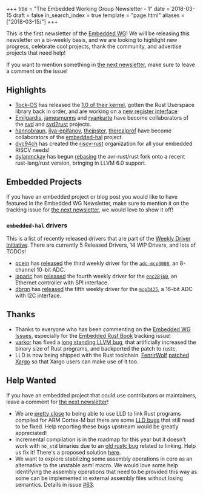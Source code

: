 +++
title = "The Embedded Working Group Newsletter - 1"
date = 2018-03-15
draft = false
in_search_index = true
template = "page.html"
aliases = ["2018-03-15/"]
+++

This is the first newsletter of the [Embedded WG]! We will be releasing this newsletter on a bi-weekly basis, and we are looking to highlight new progress, celebrate cool projects, thank the community, and advertise projects that need help!

<!-- more -->

If you want to mention something in [the next newsletter], make sure to leave a comment on the issue!

## Highlights

* [Tock-OS] has released the [1.0 of their kernel], gotten the Rust Userspace library back in order, and are working on a [new register interface]
* [Emilgardis], [jamesmunns] and [ryankurte] have become collaborators of the [svd] and [svd2rust] projects.
* [hannobraun], [ilya-epifanov], [thejpster], [therealprof] have become collaborators of the [embedded-hal] project.
* [dvc94ch] has created the [riscv-rust] organization for all your embedded RISCV needs!
* [dylanmckay] has begun [rebasing][avr-rust-rebase] the avr-rust/rust fork onto a recent rust-lang/rust version, bringing in LLVM 6.0 support.

## Embedded Projects

If you have an embedded project or blog post you would like to have featured in the Embedded WG Newsletter, make sure to mention it on the tracking issue for [the next newsletter], we would love to show it off!

### `embedded-hal` drivers

This is a list of recently released drivers that are part of the [Weekly Driver Initiative]. There are currently 5 Released Drivers, 14 WIP Drivers, and lots of TODOs!

* [pcein] has [released][pcein-blog] the third weekly driver for the [`adc-mcp3008`], an 8-channel 10-bit ADC.
* [japaric] has [released][enc-blog] the fourth weekly driver for the [`enc28j60`], an Ethernet controller with SPI interface.
* [dbrgn] has [released][mcp-blog] the fifth weekly driver for the [`mcp3425`], a 16-bit ADC with I2C interface.

## Thanks

* Thanks to everyone who has been commenting on the [Embedded WG Issues], especially for the [Embedded Rust Book] tracking issue!
* [varkor] has fixed a [long standing LLVM bug][gh41315], that artificially increased the binary size of Rust programs, and backported the patch to rustc.
* LLD is now being shipped with the Rust toolchain. [FenrirWolf] [patched Xargo][xargo-lld] so that Xargo users can make use of it too.

## Help Wanted

If you have an embedded project that could use contributors or maintainers, leave a comment for [the next newsletter]!

* We are [pretty close][cortex-m-rt-lld] to being able to use LLD to link Rust programs compiled for ARM Cortex-M but there are some [LLD bugs][lld-issues] that still need to be fixed. Help reporting these bugs upstream would be greatly appreciated!
* Incremental compilation is in the roadmap for this year but it doesn't work with `no_std` binaries due to an [old rustc bug][gh18807] related to linking. Help us fix it! There's a proposed solution [here].
* We want to explore stabilizing some assembly operations in core as an alternative to the unstable asm! macro. We would love some help identifying the assembly operations that need to be provided this way as some can be implemented in external assembly files without losing
semantics. Details in issue [#63].

[#63]: https://github.com/rust-lang-nursery/embedded-wg/issues/63
[1.0 of their kernel]: https://www.tockos.org/blog/2018/talking-tock-35/
[`adc-mcp3008`]: https://crates.io/crates/adc-mcp3008
[`enc28j60`]: https://crates.io/crates/enc28j60
[`mcp3425`]: https://crates.io/crates/mcp3425
[avr-rust-rebase]: https://github.com/avr-rust/rust/pull/91
[cortex-m-rt-lld]: https://github.com/japaric/cortex-m-rt/issues/53
[dbrgn]: https://github.com/dbrgn
[dvc94ch]: https://github.com/dvc94ch
[dylanmckay]: https://github.com/dylanmckay
[Embedded Rust Book]: https://github.com/rust-lang-nursery/embedded-wg/issues/56
[Embedded WG Issues]: https://github.com/rust-lang-nursery/embedded-wg/issues
[Embedded WG]: https://github.com/rust-lang-nursery/embedded-wg
[embedded-hal]: https://github.com/japaric/embedded-hal
[Emilgardis]: https://github.com/Emilgardis
[enc-blog]: http://blog.japaric.io/wd-4-enc28j60/
[FenrirWolf]: https://github.com/FenrirWolf
[gh18807]: https://github.com/rust-lang/rust/issues/18807
[gh41315]: https://github.com/rust-lang/rust/issues/41315
[hannobraun]: https://github.com/hannobraun
[here]: https://github.com/rust-lang/rust/issues/47074#issuecomment-354588718
[ilya-epifanov]: https://github.com/ilya-epifanov
[jamesmunns]: https://github.com/jamesmunns
[japaric]: https://github.com/japaric
[lld-issues]: https://github.com/japaric/cortex-m-rt/issues/53#issuecomment-371972935
[mcp-blog]: https://blog.dbrgn.ch/2018/3/13/rust-mcp3425-driver/
[new register interface]: https://www.tockos.org/blog/2018/talking-tock-36/
[pcein]: https://github.com/pcein
[pcein-blog]: http://pramode.in/2018/02/24/an-introduction-to-writing-embedded-hal-based-drivers-in-rust/
[riscv-rust]: https://github.com/riscv-rust
[ryankurte]: https://github.com/ryankurte
[svd2rust]: https://github.com/japaric/svd2rust
[svd]: https://github.com/japaric/svd
[the next newsletter]: https://github.com/rust-lang-nursery/embedded-wg/issues/65
[thejpster]: https://github.com/thejpster
[therealprof]: https://github.com/therealprof
[Tock-OS]: https://github.com/helena-project/tock
[varkor]: https://github.com/varkor
[Weekly Driver Initiative]: https://github.com/rust-lang-nursery/embedded-wg/issues/39
[xargo-lld]: https://github.com/japaric/xargo/pull/200
